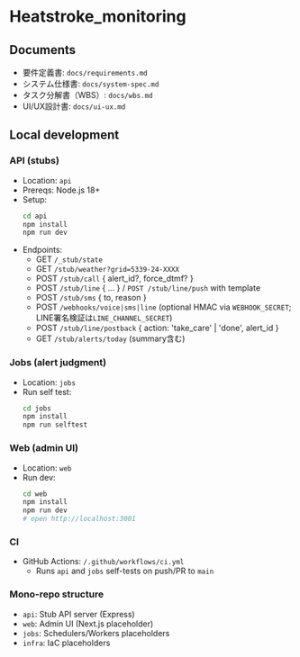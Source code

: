 # Heatstroke_monitoring

## Documents
- 要件定義書: `docs/requirements.md`
- システム仕様書: `docs/system-spec.md`
- タスク分解書（WBS）: `docs/wbs.md`
- UI/UX設計書: `docs/ui-ux.md`

## Local development
### API (stubs)
- Location: `api`
- Prereqs: Node.js 18+
- Setup:
  ```bash
  cd api
  npm install
  npm run dev
  ```
- Endpoints:
  - GET `/_stub/state`
  - GET `/stub/weather?grid=5339-24-XXXX`
  - POST `/stub/call` { alert_id?, force_dtmf? }
  - POST `/stub/line` { ... } / `POST /stub/line/push` with template
  - POST `/stub/sms` { to, reason }
  - POST `/webhooks/voice|sms|line` (optional HMAC via `WEBHOOK_SECRET`; LINE署名検証は`LINE_CHANNEL_SECRET`)
  - POST `/stub/line/postback` { action: 'take_care' | 'done', alert_id }
  - GET `/stub/alerts/today` (summary含む)

### Jobs (alert judgment)
- Location: `jobs`
- Run self test:
  ```bash
  cd jobs
  npm install
  npm run selftest
  ```

### Web (admin UI)
- Location: `web`
- Run dev:
  ```bash
  cd web
  npm install
  npm run dev
  # open http://localhost:3001
  ```

### CI
- GitHub Actions: `/.github/workflows/ci.yml`
  - Runs `api` and `jobs` self-tests on push/PR to `main`

### Mono-repo structure
- `api`: Stub API server (Express)
- `web`: Admin UI (Next.js placeholder)
- `jobs`: Schedulers/Workers placeholders
- `infra`: IaC placeholders
